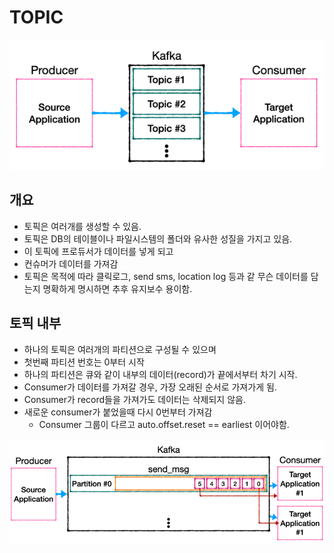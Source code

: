 # TOPIC 
![img.png](../../images/Kafka/02_Topic_Info.png)

## 개요
- 토픽은 여러개를 생성할 수 있음.
- 토픽은 DB의 테이블이나 파일시스템의 폴더와 유사한 성질을 가지고 있음.
- 이 토픽에 프로듀서가 데이터를 넣게 되고
- 컨슈머가 데이터를 가져감
- 토픽은 목적에 따라 클릭로그, send sms, location log 등과 같 무슨 데이터를 담는지 명확하게 명시하면 추후 유지보수 용이함. 


## 토픽 내부
- 하나의 토픽은 여러개의 파티션으로 구성될 수 있으며
- 첫번째 파티션 번호는 0부터 시작
- 하나의 파티션은 큐와 같이 내부의 데이터(record)가 끝에서부터 차기 시작.
- Consumer가 데이터를 가져갈 경우, 가장 오래된 순서로 가져가게 됨.
- Consumer가 record들을 가져가도 데이터는 삭제되지 않음.
- 새로운 consumer가 붙었을때 다시 0번부터 가져감
  + Consumer 그룹이 다르고 auto.offset.reset == earliest 이어야함.
  
![img.png](../../images/Kafka/02_Topic_Inner.png)